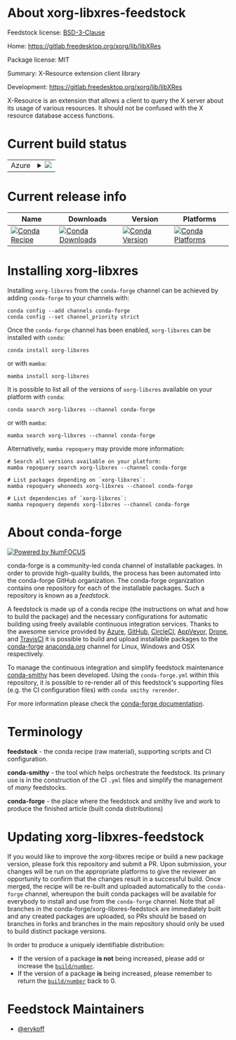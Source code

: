 About xorg-libxres-feedstock
============================

Feedstock license: [BSD-3-Clause](https://github.com/conda-forge/xorg-libxres-feedstock/blob/main/LICENSE.txt)

Home: https://gitlab.freedesktop.org/xorg/lib/libXRes

Package license: MIT

Summary: X-Resource extension client library

Development: https://gitlab.freedesktop.org/xorg/lib/libXRes

X-Resource is an extension that allows a client to query the X
server about its usage of various resources.  It should not be confused
with the X resource database access functions.


Current build status
====================


<table>
    
  <tr>
    <td>Azure</td>
    <td>
      <details>
        <summary>
          <a href="https://dev.azure.com/conda-forge/feedstock-builds/_build/latest?definitionId=17132&branchName=main">
            <img src="https://dev.azure.com/conda-forge/feedstock-builds/_apis/build/status/xorg-libxres-feedstock?branchName=main">
          </a>
        </summary>
        <table>
          <thead><tr><th>Variant</th><th>Status</th></tr></thead>
          <tbody><tr>
              <td>linux_64</td>
              <td>
                <a href="https://dev.azure.com/conda-forge/feedstock-builds/_build/latest?definitionId=17132&branchName=main">
                  <img src="https://dev.azure.com/conda-forge/feedstock-builds/_apis/build/status/xorg-libxres-feedstock?branchName=main&jobName=linux&configuration=linux%20linux_64_" alt="variant">
                </a>
              </td>
            </tr><tr>
              <td>osx_64</td>
              <td>
                <a href="https://dev.azure.com/conda-forge/feedstock-builds/_build/latest?definitionId=17132&branchName=main">
                  <img src="https://dev.azure.com/conda-forge/feedstock-builds/_apis/build/status/xorg-libxres-feedstock?branchName=main&jobName=osx&configuration=osx%20osx_64_" alt="variant">
                </a>
              </td>
            </tr><tr>
              <td>osx_arm64</td>
              <td>
                <a href="https://dev.azure.com/conda-forge/feedstock-builds/_build/latest?definitionId=17132&branchName=main">
                  <img src="https://dev.azure.com/conda-forge/feedstock-builds/_apis/build/status/xorg-libxres-feedstock?branchName=main&jobName=osx&configuration=osx%20osx_arm64_" alt="variant">
                </a>
              </td>
            </tr>
          </tbody>
        </table>
      </details>
    </td>
  </tr>
</table>

Current release info
====================

| Name | Downloads | Version | Platforms |
| --- | --- | --- | --- |
| [![Conda Recipe](https://img.shields.io/badge/recipe-xorg--libxres-green.svg)](https://anaconda.org/conda-forge/xorg-libxres) | [![Conda Downloads](https://img.shields.io/conda/dn/conda-forge/xorg-libxres.svg)](https://anaconda.org/conda-forge/xorg-libxres) | [![Conda Version](https://img.shields.io/conda/vn/conda-forge/xorg-libxres.svg)](https://anaconda.org/conda-forge/xorg-libxres) | [![Conda Platforms](https://img.shields.io/conda/pn/conda-forge/xorg-libxres.svg)](https://anaconda.org/conda-forge/xorg-libxres) |

Installing xorg-libxres
=======================

Installing `xorg-libxres` from the `conda-forge` channel can be achieved by adding `conda-forge` to your channels with:

```
conda config --add channels conda-forge
conda config --set channel_priority strict
```

Once the `conda-forge` channel has been enabled, `xorg-libxres` can be installed with `conda`:

```
conda install xorg-libxres
```

or with `mamba`:

```
mamba install xorg-libxres
```

It is possible to list all of the versions of `xorg-libxres` available on your platform with `conda`:

```
conda search xorg-libxres --channel conda-forge
```

or with `mamba`:

```
mamba search xorg-libxres --channel conda-forge
```

Alternatively, `mamba repoquery` may provide more information:

```
# Search all versions available on your platform:
mamba repoquery search xorg-libxres --channel conda-forge

# List packages depending on `xorg-libxres`:
mamba repoquery whoneeds xorg-libxres --channel conda-forge

# List dependencies of `xorg-libxres`:
mamba repoquery depends xorg-libxres --channel conda-forge
```


About conda-forge
=================

[![Powered by
NumFOCUS](https://img.shields.io/badge/powered%20by-NumFOCUS-orange.svg?style=flat&colorA=E1523D&colorB=007D8A)](https://numfocus.org)

conda-forge is a community-led conda channel of installable packages.
In order to provide high-quality builds, the process has been automated into the
conda-forge GitHub organization. The conda-forge organization contains one repository
for each of the installable packages. Such a repository is known as a *feedstock*.

A feedstock is made up of a conda recipe (the instructions on what and how to build
the package) and the necessary configurations for automatic building using freely
available continuous integration services. Thanks to the awesome service provided by
[Azure](https://azure.microsoft.com/en-us/services/devops/), [GitHub](https://github.com/),
[CircleCI](https://circleci.com/), [AppVeyor](https://www.appveyor.com/),
[Drone](https://cloud.drone.io/welcome), and [TravisCI](https://travis-ci.com/)
it is possible to build and upload installable packages to the
[conda-forge](https://anaconda.org/conda-forge) [anaconda.org](https://anaconda.org/)
channel for Linux, Windows and OSX respectively.

To manage the continuous integration and simplify feedstock maintenance
[conda-smithy](https://github.com/conda-forge/conda-smithy) has been developed.
Using the ``conda-forge.yml`` within this repository, it is possible to re-render all of
this feedstock's supporting files (e.g. the CI configuration files) with ``conda smithy rerender``.

For more information please check the [conda-forge documentation](https://conda-forge.org/docs/).

Terminology
===========

**feedstock** - the conda recipe (raw material), supporting scripts and CI configuration.

**conda-smithy** - the tool which helps orchestrate the feedstock.
                   Its primary use is in the construction of the CI ``.yml`` files
                   and simplify the management of *many* feedstocks.

**conda-forge** - the place where the feedstock and smithy live and work to
                  produce the finished article (built conda distributions)


Updating xorg-libxres-feedstock
===============================

If you would like to improve the xorg-libxres recipe or build a new
package version, please fork this repository and submit a PR. Upon submission,
your changes will be run on the appropriate platforms to give the reviewer an
opportunity to confirm that the changes result in a successful build. Once
merged, the recipe will be re-built and uploaded automatically to the
`conda-forge` channel, whereupon the built conda packages will be available for
everybody to install and use from the `conda-forge` channel.
Note that all branches in the conda-forge/xorg-libxres-feedstock are
immediately built and any created packages are uploaded, so PRs should be based
on branches in forks and branches in the main repository should only be used to
build distinct package versions.

In order to produce a uniquely identifiable distribution:
 * If the version of a package **is not** being increased, please add or increase
   the [``build/number``](https://docs.conda.io/projects/conda-build/en/latest/resources/define-metadata.html#build-number-and-string).
 * If the version of a package **is** being increased, please remember to return
   the [``build/number``](https://docs.conda.io/projects/conda-build/en/latest/resources/define-metadata.html#build-number-and-string)
   back to 0.

Feedstock Maintainers
=====================

* [@erykoff](https://github.com/erykoff/)

